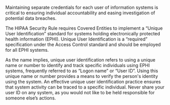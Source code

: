 Maintaining separate credentials for each user of information systems is critical to ensuring individual accountability and easing investigation of potential data breaches.

The HIPAA Security Rule requires Covered Entities to implement a “Unique User Identification” standard for systems holding electronically protected health information (EPHI). Unique User Identification is a “required” specification under the Access Control standard and should be employed for all EPHI systems.

As the name implies, unique user identification refers to using a unique name or number to identify and track specific individuals using EPHI systems, frequently referred to as “Logon name” or “User ID”. Using this unique name or number provides a means to verify the person's identity using the system. An effective unique user identification practice ensures that system activity can be traced to a specific individual. Never share your user ID on any system, as you would not like to be held responsible for someone else’s actions.
